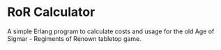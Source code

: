 # RoR Calculator
 A simple Erlang program to calculate costs and usage for the old Age of Sigmar - Regiments of Renown tabletop game. 
